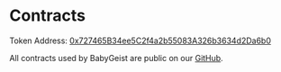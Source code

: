 # Contracts

Token Address: [0x727465B34ee5C2f4a2b55083A326b3634d2Da6b0](https://ftmscan.com/address/0x727465B34ee5C2f4a2b55083A326b3634d2Da6b0#code)

All contracts used by BabyGeist are public on our [GitHub](https://github.com/BabyFinance/BabyGeist-contracts).
